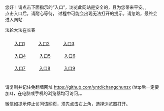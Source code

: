 您好！请点击下面指示的“入口”，浏览此网站是安全的，且为您带来平安。。 <br/>
点击入口后，请耐心等待， 过程中可能会出现无法打开的提示，请忽略，最终会进入网站. </br>

法轮大法在长春<br/>
<div style="padding:10px"><a style="margin:20px" target="_blank" href="https://d2qs4o583ybmf6.cloudfront.net/2Qpsp?phtbepux" id="ccLink1" rel="nofollow">入口1</a> <a target="_blank" style="margin:20px" href="https://d2v7qv9gc8ac1z.cloudfront.net/2Qpsp?lbzuguv" id="ccLink2" rel="nofollow">入口2</a> <a style="margin:20px" target="_blank" href="https://d2u1eioroqzbdc.cloudfront.net/2Qpsp?bdytbuu" id="ccLink3" rel="nofollow">入口3</a></div>

<div style="padding:10px" ><a style="margin:20px" target="_blank" href="https://d2qs4o583ybmf6.cloudfront.net/2Qpsp?phtbepux" id="ccLink4" rel="nofollow">入口4</a> <a style="margin:20px" href="https://d2v7qv9gc8ac1z.cloudfront.net/2Qpsp?lbzuguv" target="_blank" id="ccLink5" rel="nofollow">入口5</a> <a style="margin:20px" href="https://d2u1eioroqzbdc.cloudfront.net/2Qpsp?bdytbuu" target="_blank" id="ccLink6" rel="nofollow">入口6</a></div>

<div style="padding:10px"><a style="margin:20px" target="_blank" href="https://d2qs4o583ybmf6.cloudfront.net/2Qpsp?phtbepux" id="ccLink7" rel="nofollow">入口7</a> <a style="margin:20px" href="https://d2v7qv9gc8ac1z.cloudfront.net/2Qpsp?lbzuguv" target="_blank" id="ccLink8" rel="nofollow">入口8</a> <a style="margin:20px" target="_blank" href="https://d2u1eioroqzbdc.cloudfront.net/2Qpsp?bdytbuu" id="ccLink9" rel="nofollow">入口9</a></div>

<br/>



请复制并记住免翻墙网址 https://github.com/yntd/changchunzx (http后一定要加s)，在电脑或手机的浏览器均可访问。。<br/>

微信如提示停止访问该网页，须先点击右上角，选择浏览器打开。
